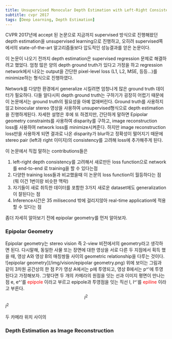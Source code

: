 ```yaml
---
title: Unsupervised Monocular Depth Estimation with Left-Right Consistency
subtitle: cvpr 2017
tags: [Deep Learning, Depth Estimation]
---
```


CVPR 2017년에 accept 된 논문으로 지금까지 supervised 방식으로 진행해왔던 depth estimation을 unsupervised learning으로 진행하고, 오히려 supervised쪽에서의 state-of-the-art 알고리즘들보다 압도적인 성능결과를 얻은 논문이다.

이 논문이 나오기 전까지 depth estimation은 supervised regression 문제로 해결하려고 했었다. 엄청 많은 양의 depth ground truth가 있다고 가정을 하고 regression network에서 나오는 output을 간단한 pixel-level loss (L1, L2, MSE, 등등...)를 minimize하는 형식으로 진행하였다.

Network를 다양한 환경에서 generalize 시킬려면 엄청나게 많은 ground truth 데이터가 필요하다. 다들 알다시피 depth ground truth는 구하기가 굉장히 어렵기 때문에 이 논문에서는 ground truth의 필요성을 아예 없애버린다. Ground truth를 사용하지 않고 binocular stereo 영상을 사용하여 unsupervised형식으로 depth estimation을 진행하게된다. 자세한 설명은 후에 또 하겠지만, 간단하게 말하면 Epipolar geometry constraints를 사용하여 disparity를 구하고, image reconstruction loss를 사용하여 network loss를 minimize시켜준다. 하지만 image reconstruction loss만을 사용하게 되면 결과로 나온 disparity가 blur하고 정확성이 떨어지기 때문에 stereo pair (left과 right 이미지)의 consistency를 고려해 loss에 추가해주게 된다.

이 논문에서 직접 말하는 contributions들은
1. left-right depth consistency를 고려해서 새로만든 loss function으로 network를 end-to-end 로 training을 할 수 있다는점
2. 다양한 training loss들과 비교했을때 이 논문의 loss function이 월등하다는 점 (뭐 이건 1번이랑 비슷한 맥락)
3. 자기들이 새로 취득한 데이터를 포함한 3가지 새로운 dataset에도 generalization이 잘된다는 점 
4. Inference시간은 35 milisecond 밖에 걸리지않아 real-time application에 적용할 수 있다는 점

좀더 자세히 알아보기 전에 epipolar geometry를 먼저 알아보자.

### Epipolar Geometry
Epipolar geometry는 stereo vision 즉 2-view 비전에서의 geometry라고 생각하면 된다. 다시말해, 동일한 사물 또는 장면에 대한 영상을 서로 다른 두 지점에서 획득 했을 때, 영상 A와 영상 B의 매칭쌍들 사이의 geometric relationship을 다루는 것이다. ![epipolar geometry](/img/vision/epipolar geometry.png)
위에 보이는 그림과 같이 3차원 공간상의 한 점 P가 영상 A에서는 p에 투영되고, 영상 B에서는 p^'에 투영된다고 가정해보자. 그렇다면 두 개의 카메라의 원점을 잇는 선과 이미지 평면이 만나는 점 e, e^'를 <span style="color:red"> epipole </span>이라고 부르고 epipole과 투영점을 잇는 직선 I, I^'를 <span style="color:red"> epiline </span>이라고 부른다. $$l^2$$ $l^2$

두 카메라 위치 사이의 

### Depth Estimation as Image Reconstruction








